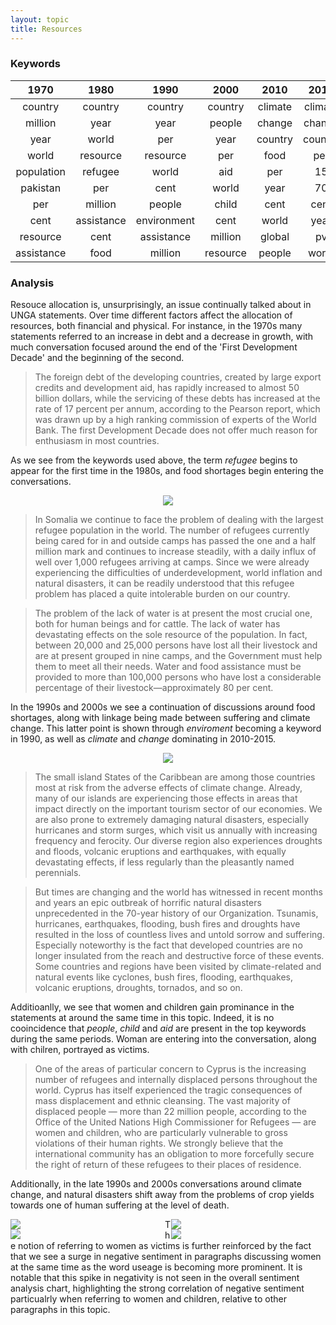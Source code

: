```yaml
---
layout: topic
title: Resources
---
```


### Keywords

|   1970   |   1980   |   1990   |   2000   |   2010   |   2015   |
|:---------:|:----------:|:----------:|:----------:|:----------:|:----------:|
|country|country|country|country|climate|climate|
|million|year|year|people|change|change|
|year|world|per|year|country|country|
|world|resource|resource|per|food|per|
|population|refugee|world|aid|per|15|
|pakistan|per|cent|world|year|70|
|per|million|people|child|cent|cent|
|cent|assistance|environment|cent|world|year|
|resource|cent|assistance|million|global|pv|
|assistance|food|million|resource|people|world|

### Analysis

Resouce allocation is, unsurprisingly, an issue continually talked about in UNGA statements. Over time different factors affect the allocation of resources, both financial and physical. For instance, in the 1970s many statements referred to an increase in debt and a decrease in growth, with much conversation focused around the end of the 'First Development Decade' and the beginning of the second.

>The foreign debt of the developing countries, created by large export credits and development aid, has rapidly increased to almost 50 billion dollars, while the servicing of these debts has increased at the rate of 17 percent per annum, according to the Pearson report, which was drawn up by a high ranking commission of experts of the World Bank. The first Development Decade does not offer much reason for enthusiasm in most countries.

As we see from the keywords used above, the term *refugee* begins to appear for the first time in the 1980s, and food shortages begin entering the conversations.

<p align="center">
<img src="../../data/topics/refugee_topic_9_lineplot.svg">
</p>

>In Somalia we continue to face the problem of dealing with the largest refugee population in the world. The number of refugees currently being cared for in and outside camps has passed the one and a half million mark and continues to increase steadily, with a daily influx of well over 1,000 refugees arriving at camps. Since we were already experiencing the difficulties of underdevelopment, world inflation and natural disasters, it can be readily understood that this refugee problem has placed a quite intolerable burden on our country.

>The problem of the lack of water is at present the most crucial one, both for human beings and for cattle. The lack of water has devastating effects on the sole resource of the population. In fact, between 20,000 and 25,000 persons have lost all their livestock and are at present grouped in nine camps, and the Government must help them to meet all their needs. Water and food assistance must be provided to more than 100,000 persons who have lost a considerable percentage of their livestock—approximately 80 per cent.

In the 1990s and 2000s we see a continuation of discussions around food shortages, along with linkage being made between suffering and climate change. This latter point is shown through *enviroment* becoming a keyword in 1990, as well as *climate* and *change* dominating in 2010-2015.

<p align="center">
<img src="../../data/topics/climate_topic_9_lineplot.svg">
</p>

>The small island States of the Caribbean are
among those countries most at risk from the adverse
effects of climate change. Already, many of our islands
are experiencing those effects in areas that impact
directly on the important tourism sector of our
economies. We are also prone to extremely damaging
natural disasters, especially hurricanes and storm
surges, which visit us annually with increasing
frequency and ferocity. Our diverse region also
experiences droughts and floods, volcanic eruptions
and earthquakes, with equally devastating effects, if
less regularly than the pleasantly named perennials.

>But times are changing and the world has witnessed in recent months and years an epic outbreak of horrific natural disasters unprecedented in the 70-year history of our Organization. Tsunamis, hurricanes, earthquakes, flooding, bush fires and droughts have resulted in the loss of countless lives and untold sorrow and suffering. Especially noteworthy is the fact that developed countries are no longer insulated from the reach and destructive force of these events. Some countries and regions have been visited by climate-related and natural events like cyclones, bush fires, flooding, earthquakes, volcanic eruptions, droughts, tornados, and so on.

Additioanlly, we see that women and children gain prominance in the statements at around the same time in this topic. Indeed, it is no cooincidence that *people*, *child* and *aid* are present in the top keywords during the same periods. Woman are entering into the conversation, along with chilren, portrayed as victims. 

>One of the areas of particular concern to Cyprus
is the increasing number of refugees and internally
displaced persons throughout the world. Cyprus has
itself experienced the tragic consequences of mass
displacement and ethnic cleansing. The vast majority
of displaced people — more than 22 million people,
according to the Office of the United Nations High
Commissioner for Refugees — are women and
children, who are particularly vulnerable to gross
violations of their human rights. We strongly believe
that the international community has an obligation to
more forcefully secure the right of return of these
refugees to their places of residence.

Additionally, in the late 1990s and 2000s conversations around climate change, and natural disasters shift away from the problems of crop yields towards one of human suffering at the level of death.

<div class="container">
    <div style="float:left;width:49%">
	    <img src="../../data/topics/woman_topic_9_lineplot.svg">
    </div>
    <div style="float:right;width:49%">
        <img src="../../data/topics/child_topic_9_lineplot.svg">
    </div>
</div>

<div class="container">
    <div style="float:left;width:49%">
	    <img src="../../data/sentiment/top_topic_9_bar_chart.svg">
    </div>
    <div style="float:right;width:49%">
        <img src="../../data/sentiment/topic_9_woman_bar_chart.svg">
    </div>
</div>

The notion of referring to women as victims is further reinforced by the fact that we see a surge in negative sentiment in paragraphs discussing women at the same time as the word useage is becoming more prominent. It is notable that this spike in negativity is not seen in the overall sentiment analysis chart, highlighting the strong correlation of negative sentiment particualrly when referring to women and children, relative to other paragraphs in this topic.